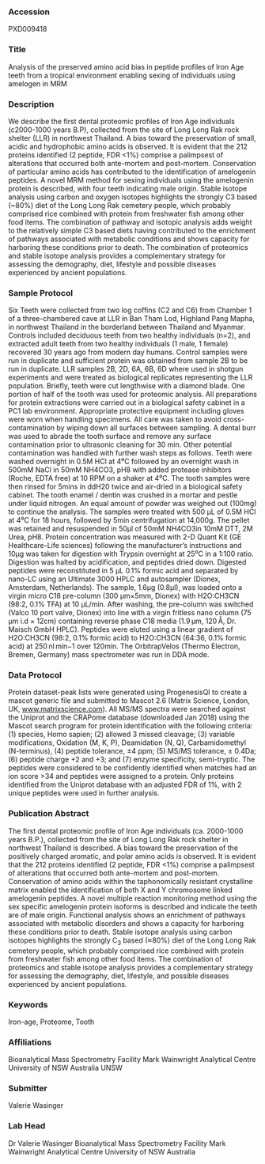 ### Accession
PXD009418

### Title
Analysis of the preserved amino acid bias in peptide profiles of Iron Age teeth from a tropical environment enabling sexing of individuals using amelogen in MRM

### Description
We describe the first dental proteomic profiles of Iron Age individuals (c2000-1000 years B.P), collected from the site of Long Long Rak rock shelter (LLR) in northwest Thailand. A bias toward the preservation of small, acidic and hydrophobic amino acids is observed. It is evident that the 212 proteins identified (2 peptide, FDR <1%) comprise a palimpsest of alterations that occurred both ante-mortem and post-mortem. Conservation of particular amino acids has contributed to the identification of amelogenin peptides. A novel MRM method for sexing individuals using the amelogenin protein is described, with four teeth indicating male origin. Stable isotope analysis using carbon and oxygen isotopes highlights the strongly C3 based (~80%) diet of the Long Long Rak cemetery people, which probably comprised rice combined with protein from freshwater fish among other food items. The combination of pathway and isotopic analysis adds weight to the relatively simple C3 based diets having contributed to the enrichment of pathways associated with metabolic conditions and shows capacity for harboring these conditions prior to death. The combination of proteomics and stable isotope analysis provides a complementary strategy for assessing the demography, diet, lifestyle and possible diseases experienced by ancient populations.  

### Sample Protocol
Six Teeth were collected from two log coffins (C2 and C6) from Chamber 1 of a three-chambered cave at LLR in Ban Tham Lod, Highland Pang Mapha, in northwest Thailand in the borderland between Thailand and Myanmar. Controls included deciduous teeth from two healthy individuals (n=2), and extracted adult teeth from two healthy individuals (1 male, 1 female) recovered 30 years ago from modern day humans. Control samples were run in duplicate and sufficient protein was obtained from sample 2B to be run in duplicate. LLR samples 2B, 2D, 6A, 6B, 6D where used in shotgun experiments and were treated as biological replicates representing the LLR population. Briefly, teeth were cut lengthwise with a diamond blade. One portion of half of the tooth was used for proteomic analysis. All preparations for protein extractions were carried out in a biological safety cabinet in a PC1 lab environment. Appropriate protective equipment including gloves were worn when handling specimens. All care was taken to avoid cross-contamination by wiping down all surfaces between sampling. A dental burr was used to abrade the tooth surface and remove any surface contamination prior to ultrasonic cleaning for 30 min. Other potential contamination was handled with further wash steps as follows. Teeth were washed overnight in 0.5M HCl at 4⁰C followed by an overnight wash in 500mM NaCl in 50mM NH4CO3, pH8 with added protease inhibitors (Roche, EDTA free) at 10 RPM on a shaker at 4⁰C. The tooth samples were then rinsed for 5mins in ddH20 twice and air-dried in a biological safety cabinet. The tooth enamel / dentin was crushed in a mortar and pestle under liquid nitrogen. An equal amount of powder was weighed out (100mg) to continue the analysis. The samples were treated with 500 µL of 0.5M HCl at 4⁰C for 18 hours, followed by 5min centrifugation at 14,000g. The pellet was retained and resuspended in 50µl of 50mM NH4CO3in 10mM DTT, 2M Urea, pH8. Protein concentration was measured with 2-D Quant Kit (GE Healthcare-Life sciences) following the manufacturer’s instructions and 10µg was taken for digestion with Trypsin overnight at 25⁰C in a 1:100 ratio. Digestion was halted by acidification, and peptides dried down. Digested peptides were reconstituted in 5 µL 0.1% formic acid and separated by nano-LC using an Ultimate 3000 HPLC and autosampler (Dionex, Amsterdam, Netherlands). The sample, 1.6µg (0.8µl), was loaded onto a virgin micro C18 pre-column (300 µm×5mm, Dionex) with H2O:CH3CN (98:2, 0.1% TFA) at 10 µL/min. After washing, the pre-column was switched (Valco 10 port valve, Dionex) into line with a virgin fritless nano column (75 µm i.d × 12cm) containing reverse phase C18 media (1.9 µm, 120 Å, Dr. Maisch GmbH HPLC). Peptides were eluted using a linear gradient of H2O:CH3CN (98:2, 0.1% formic acid) to H2O:CH3CN (64:36, 0.1% formic acid) at 250 nl min−1 over 120min. The OrbitrapVelos (Thermo Electron, Bremen, Germany) mass spectrometer was run in DDA mode.

### Data Protocol
Protein dataset-peak lists were generated using ProgenesisQI to create a mascot generic file and submitted to Mascot 2.6 (Matrix Science, London, UK, www.matrixscience.com). All MS/MS spectra were searched against the Uniprot and the CRAPome database (downloaded Jan 2018) using the Mascot search program for protein identification with the following criteria: (1) species, Homo sapien; (2) allowed 3 missed cleavage; (3) variable modifications, Oxidation (M, K, P), Deamidation (N, Q), Carbamidomethyl (N-terminus), (4) peptide tolerance, ±4 ppm; (5) MS/MS tolerance, ± 0.4Da; (6) peptide charge +2 and +3; and (7) enzyme specificity, semi-tryptic. The peptides were considered to be confidently identified when matches had an ion score >34 and peptides were assigned to a protein. Only proteins identified from the Uniprot database with an adjusted FDR of 1%, with 2 unique peptides were used in further analysis.

### Publication Abstract
The first dental proteomic profile of Iron Age individuals (ca. 2000-1000 years B.P.), collected from the site of Long Long Rak rock shelter in northwest Thailand is described. A bias toward the preservation of the positively charged aromatic, and polar amino acids is observed. It is evident that the 212 proteins identified (2 peptide, FDR &lt;1%) comprise a palimpsest of alterations that occurred both ante-mortem and post-mortem. Conservation of amino acids within the taphonomically resistant crystalline matrix enabled the identification of both X and Y chromosome linked amelogenin peptides. A novel multiple reaction monitoring method using the sex specific amelogenin protein isoforms is described and indicate the teeth are of male origin. Functional analysis shows an enrichment of pathways associated with metabolic disorders and shows a capacity for harboring these conditions prior to death. Stable isotope analysis using carbon isotopes highlights the strongly C<sub>3</sub> based (&#x2248;80%) diet of the Long Long Rak cemetery people, which probably comprised rice combined with protein from freshwater fish among other food items. The combination of proteomics and stable isotope analysis provides a complementary strategy for assessing the demography, diet, lifestyle, and possible diseases experienced by ancient populations.

### Keywords
Iron-age, Proteome, Tooth

### Affiliations
Bioanalytical Mass Spectrometry Facility Mark Wainwright Analytical Centre University of NSW Australia
UNSW

### Submitter
Valerie Wasinger

### Lab Head
Dr Valerie Wasinger
Bioanalytical Mass Spectrometry Facility Mark Wainwright Analytical Centre University of NSW Australia


